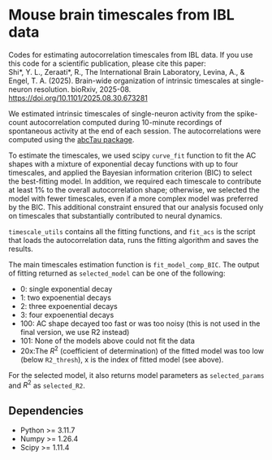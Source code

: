# Mouse brain timescales from IBL data

Codes for estimating autocorrelation timescales from IBL data. If you use this code for a scientific publication, please cite this paper:    
Shi*, Y. L., Zeraati*, R., The International Brain Laboratory, Levina, A., & Engel, T. A. (2025). Brain-wide organization of intrinsic timescales at single-neuron resolution. bioRxiv, 2025-08. https://doi.org/10.1101/2025.08.30.673281 

We estimated intrinsic timescales of single-neuron activity from the spike-count autocorrelation computed during 10-minute recordings of spontaneous activity at the end of each session. The autocorrelations were computed using the [abcTau package](https://github.com/roxana-zeraati/abcTau).

To estimate the timescales, we used scipy `curve_fit` function to fit the AC shapes with a mixture of exponential decay functions with up to four timescales, and applied the Bayesian information criterion (BIC) to select the best-fitting model. In addition, we required each timescale to contribute at least 1\% to the overall autocorrelation shape; otherwise, we selected the model with fewer timescales, even if a more complex model was preferred by the BIC. This additional constraint ensured that our analysis focused only on timescales that substantially contributed to neural dynamics.

`timescale_utils` contains all the fitting functions, and `fit_acs` is the script that loads the autocorrelation data, runs the fitting algorithm and saves the results.


The main timescales estimation function is `fit_model_comp_BIC`. The output of fitting returned as `selected_model` can be one of the following:
-  0: single exponential decay
-  1: two expoenential decays
-  2: three expoenential decays
-  3: four expoenential decays
-  100: AC shape decayed too fast or was too noisy (this is not used in the final version, we use R2 instead)
-  101: None of the models above could not fit the data
-  20x:The $R^2$ (coefficient of determination) of the fitted model was too low (below `R2_thresh`), x is the index of fitted model (see above).

For the selected model, it also returns model parameters as `selected_params` and $R^2$ as `selected_R2`.


## Dependencies
- Python >= 3.11.7
- Numpy >= 1.26.4 
- Scipy >= 1.11.4